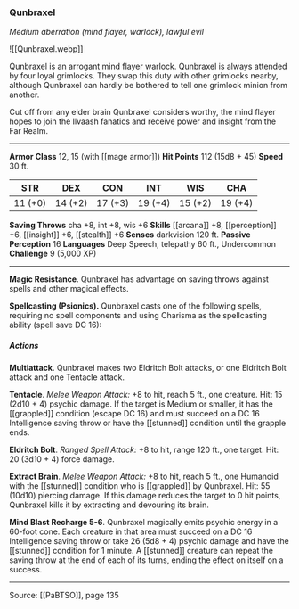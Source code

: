 ### Qunbraxel
_Medium aberration (mind flayer, warlock), lawful evil_

![[Qunbraxel.webp]]

Qunbraxel is an arrogant mind flayer warlock. Qunbraxel is always attended by four loyal grimlocks. They swap this duty with other grimlocks nearby, although Qunbraxel can hardly be bothered to tell one grimlock minion from another.

Cut off from any elder brain Qunbraxel considers worthy, the mind flayer hopes to join the Ilvaash fanatics and receive power and insight from the Far Realm.




---

**Armor Class** 12, 15 (with [[mage armor]])
**Hit Points** 112 (15d8 + 45)
**Speed** 30 ft.

| STR     | DEX     | CON     | INT     | WIS     | CHA     |
|---------|---------|---------|---------|---------|---------|
| 11 (+0) | 14 (+2) | 17 (+3) | 19 (+4) | 15 (+2) | 19 (+4) |

**Saving Throws** cha +8, int +8, wis +6
**Skills** [[arcana]] +8, [[perception]] +6, [[insight]] +6, [[stealth]] +6
**Senses** darkvision 120 ft.
**Passive Perception** 16
**Languages** Deep Speech, telepathy 60 ft., Undercommon
**Challenge** 9 (5,000 XP)

---

**Magic Resistance**. Qunbraxel has advantage on saving throws against spells and other magical effects.

**Spellcasting (Psionics).** Qunbraxel casts one of the following spells, requiring no spell components and using Charisma as the spellcasting ability (spell save DC 16):

##### Actions
**Multiattack**. Qunbraxel makes two Eldritch Bolt attacks, or one Eldritch Bolt attack and one Tentacle attack.

**Tentacle**. _Melee Weapon Attack:_ +8 to hit, reach 5 ft., one creature. Hit: 15 (2d10 + 4) psychic damage. If the target is Medium or smaller, it has the [[grappled]] condition (escape DC 16) and must succeed on a DC 16 Intelligence saving throw or have the [[stunned]] condition until the grapple ends.

**Eldritch Bolt**. _Ranged Spell Attack:_ +8 to hit, range 120 ft., one target. Hit: 20 (3d10 + 4) force damage.

**Extract Brain**. _Melee Weapon Attack:_ +8 to hit, reach 5 ft., one Humanoid with the [[stunned]] condition who is [[grappled]] by Qunbraxel. Hit: 55 (10d10) piercing damage. If this damage reduces the target to 0 hit points, Qunbraxel kills it by extracting and devouring its brain.

**Mind Blast Recharge 5-6**. Qunbraxel magically emits psychic energy in a 60-foot cone. Each creature in that area must succeed on a DC 16 Intelligence saving throw or take 26 (5d8 + 4) psychic damage and have the [[stunned]] condition for 1 minute. A [[stunned]] creature can repeat the saving throw at the end of each of its turns, ending the effect on itself on a success.


---

Source: [[PaBTSO]], page 135